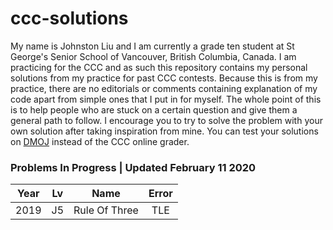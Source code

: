 # ccc-solutions
My name is Johnston Liu and I am currently a grade ten student at St George's Senior School of Vancouver, British Columbia, Canada. I am practicing for the CCC and as such this repository contains my personal solutions from my practice for past CCC contests. Because this is from my practice, there are no editorials or comments containing explanation of my code apart from simple ones that I put in for myself. The whole point of this is to help people who are stuck on a certain question and give them a general path to follow. I encourage you to try to solve the problem with your own solution after taking inspiration from mine. You can test your solutions on [DMOJ](https://www.dmoj.ca) instead of the CCC online grader.

### Problems In Progress | Updated February 11 2020
| Year | Lv | Name         | Error |
|:----:|:--:|:------------:|:-----:|
| 2019 | J5 | Rule Of Three| TLE   |
